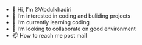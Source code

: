 - 👋 Hi, I’m @Abdulkhadiri
- 👀 I’m interested in coding and buliding projects
- 🌱 I’m currently learning coding
- 💞️ I’m looking to collaborate on good environment
- 📫 How to reach me post mail

<!---
Abdulkhadiri/Abdulkhadiri is a ✨ special ✨ repository because its `README.md` (this file) appears on your GitHub profile.
You can click the Preview link to take a look at your changes.
--->

